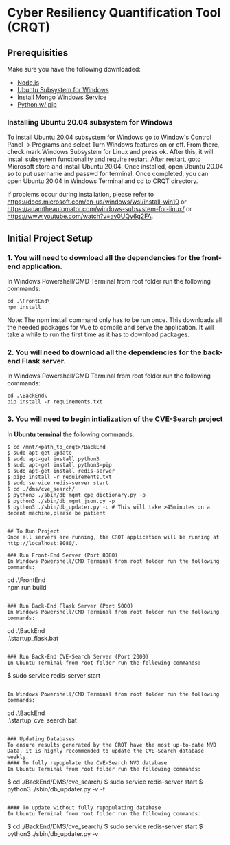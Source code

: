 # Cyber Resiliency Quantification Tool (CRQT)

## Prerequisities
Make sure you have the following downloaded:
- [Node.js](https://nodejs.org/en/)
- [Ubuntu Subsystem for Windows](https://docs.microsoft.com/en-us/windows/wsl/install-win10)
- [Install Mongo Windows Service](https://docs.mongodb.com/manual/tutorial/install-mongodb-on-windows/#run-mongodb-from-cmd)
- [Python w/ pip](https://www.python.org/downloads/)

### Installing Ubuntu 20.04 subsystem for Windows
To install Ubuntu 20.04 subsystem for Windows go to Window's Control Panel -> Programs and select Turn Windows features on or off. From there, check mark Windows Subsystem for Linux and press ok. After this, it will install subsystem functionality and require restart. After restart, goto Microsoft store and install Ubuntu 20.04. Once installed, open Ubuntu 20.04 so to put username and passwd for terminal. Once completed, you can open Ubuntu 20.04 in Windows Terminal and cd to CRQT directory.  

If problems occur during installation, please refer to https://docs.microsoft.com/en-us/windows/wsl/install-win10 or https://adamtheautomator.com/windows-subsystem-for-linux/ or https://www.youtube.com/watch?v=av0UQy6g2FA.

## Initial Project Setup
### 1. You will need to download all the dependencies for the front-end application.
In Windows Powershell/CMD Terminal from root folder run the following commands:
```
cd .\FrontEnd\
npm install
```
Note: The npm install command only has to be run once. This downloads all the needed packages for Vue to compile and serve the application. It will take a while to run the first time as it has to download packages.

### 2. You will need to download all the dependencies for the back-end Flask server.
In Windows Powershell/CMD Terminal from root folder run the following commands:
```
cd .\BackEnd\
pip install -r requirements.txt
```

### 3. You will need to begin intialization of the [CVE-Search](https://github.com/cve-search/cve-search) project
In **Ubuntu terminal** the following commands:
```
$ cd /mnt/<path_to_crqt>/BackEnd
$ sudo apt-get update
$ sudo apt-get install python3
$ sudo apt-get install python3-pip
$ sudo apt-get install redis-server
$ pip3 install -r requirements.txt
$ sudo service redis-server start
$ cd ./dms/cve_search/
$ python3 ./sbin/db_mgmt_cpe_dictionary.py -p
$ python3 ./sbin/db_mgmt_json.py -p
$ python3 ./sbin/db_updater.py -c # This will take >45minutes on a decent machine,please be patient


## To Run Project
Once all servers are running, the CRQT application will be running at http://localhost:8080/.

### Run Front-End Server (Port 8080)
In Windows Powershell/CMD Terminal from root folder run the following commands:
```
cd .\FrontEnd\
npm run build
```

### Run Back-End Flask Server (Port 5000)
In Windows Powershell/CMD Terminal from root folder run the following commands:
```
cd .\BackEnd\
.\startup_flask.bat
```

### Run Back-End CVE-Search Server (Port 2000)
In Ubuntu Terminal from root folder run the following commands:
```
$ sudo service redis-server start
```

In Windows Powershell/CMD Terminal from root folder run the following commands:
```
cd .\BackEnd\
.\startup_cve_search.bat
```

### Updating Databases
To ensure results generated by the CRQT have the most up-to-date NVD Data, it is highly recommended to update the CVE-Search database weekly.
#### To fully repopulate the CVE-Search NVD database
In Ubuntu Terminal from root folder run the following commands:
```
$ cd ./BackEnd/DMS/cve_search/
$ sudo service redis-server start
$ python3 ./sbin/db_updater.py -v -f
```

#### To update without fully repopulating database
In Ubuntu Terminal from root folder run the following commands:
```
$ cd ./BackEnd/DMS/cve_search/
$ sudo service redis-server start
$ python3 ./sbin/db_updater.py -v
```

